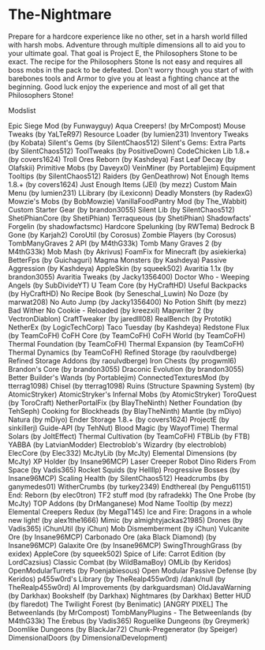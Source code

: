 # The-Nightmare
Prepare for a hardcore experience like no other, set in a harsh world filled with harsh mobs. Adventure through multiple dimensions all to aid you to your ultimate goal. That goal is Project E, the Philosophers Stone to be exact. The recipe for the Philosophers Stone Is not easy and requires all boss mobs in the pack to be defeated. Don't worry though you start of with barebones tools and Armor to give you at least a fighting chance at the beginning. Good luck enjoy the experience and most of all get that Philosophers Stone!

Modslist

Epic Siege Mod (by Funwayguy)
Aqua Creepers! (by MrCompost)
Mouse Tweaks (by YaLTeR97)
Resource Loader (by lumien231)
Inventory Tweaks (by Kobata)
Silent's Gems (by SilentChaos512)
Silent's Gems: Extra Parts (by SilentChaos512)
ToolTweaks (by PositiveDown)
CodeChicken Lib 1.8.+ (by covers1624)
Troll Ores Reborn (by Kashdeya)
Fast Leaf Decay (by Olafskii)
Primitive Mobs (by Daveyx0)
VeinMiner (by Portablejim)
Equipment Tooltips (by SilentChaos512)
Raiders (by GenDeathrow)
Not Enough Items 1.8.+ (by covers1624)
Just Enough Items (JEI) (by mezz)
Custom Main Menu (by lumien231)
LLibrary (by iLexiconn)
Deadly Monsters (by RadexG)
Mowzie's Mobs (by BobMowzie)
VanillaFoodPantry Mod (by The_Wabbit)
Custom Starter Gear (by brandon3055)
Silent Lib (by SilentChaos512)
ShetiPhianCore (by ShetiPhian)
Terraqueous (by ShetiPhian)
Shadowfacts' Forgelin (by shadowfactsmc)
Hardcore Spelunking (by RWTema)
Bedrock B Gone (by Karjah2)
CoroUtil (by Corosus)
Zombie Players (by Corosus)
TombManyGraves 2 API (by M4thG33k)
Tomb Many Graves 2 (by M4thG33k)
Mob Mash (by Akrivus)
FoamFix for Minecraft (by asiekierka)
BetterFps (by Guichaguri)
Magma Monsters (by Kashdeya)
Passive Aggression (by Kashdeya)
AppleSkin (by squeek502)
Avaritia 1.1x (by brandon3055)
Avaritia Tweaks (by Jacky1356400)
Doctor Who - Weeping Angels (by SubDivideYT)
U Team Core (by HyCraftHD)
Useful Backpacks (by HyCraftHD)
No Recipe Book (by Seneschal_Luwin)
No Doze (by marwat208)
No Auto Jump (by Jacky1356400)
No Potion Shift (by mezz)
Bad Wither No Cookie - Reloaded (by kreezxil)
Mapwriter 2 (by VectronDiablon)
CraftTweaker (by jaredlll08)
RealBench (by Prototik)
NetherEx (by LogicTechCorp)
Taco Tuesday (by Kashdeya)
Redstone Flux (by TeamCoFH)
CoFH Core (by TeamCoFH)
CoFH World (by TeamCoFH)
Thermal Foundation (by TeamCoFH)
Thermal Expansion (by TeamCoFH)
Thermal Dynamics (by TeamCoFH)
Refined Storage (by raoulvdberge)
Refined Storage Addons (by raoulvdberge)
Iron Chests (by progwml6)
Brandon's Core (by brandon3055)
Draconic Evolution (by brandon3055)
Better Builder's Wands (by Portablejim)
ConnectedTexturesMod (by tterrag1098)
Chisel (by tterrag1098)
Ruins (Structure Spawning System) (by AtomicStryker)
AtomicStryker's Infernal Mobs (by AtomicStryker)
ToroQuest (by ToroCraft)
NetherPortalFix (by BlayTheNinth)
Nether Foundation (by TehSeph)
Cooking for Blockheads (by BlayTheNinth)
Mantle (by mDiyo)
Natura (by mDiyo)
Ender Storage 1.8.+ (by covers1624)
ProjectE (by sinkillerj)
Guide-API (by TehNut)
Blood Magic (by WayofTime)
Thermal Solars (by JoltEffect)
Thermal Cultivation (by TeamCoFH)
FTBLib (by FTB)
YABBA (by LatvianModder)
Electroblob's Wizardry (by electroblob)
ElecCore (by Elec332)
McJtyLib (by McJty)
Elemental Dimensions (by McJty)
XP Holder (by Insane96MCP)
Laser Creeper Robot Dino Riders From Space (by Vadis365)
Rocket Squids (by Hellllp)
Progressive Bosses (by Insane96MCP)
Scaling Health (by SilentChaos512)
Headcrumbs (by ganymedes01)
WitherCrumbs (by turkey2349)
Endthereal (by Pengu61151)
End: Reborn (by elec0tron)
TF2 stuff mod (by rafradekk)
The One Probe (by McJty)
TOP Addons (by DrManganese)
Mod Name Tooltip (by mezz)
Elemental Creepers Redux (by MegaT145)
Ice and Fire: Dragons in a whole new light! (by alex1the1666)
Mimic (by almightyjackas21985)
Drones (by Vadis365)
iChunUtil (by iChun)
Mob Dismemberment (by iChun)
Vulcanite Ore (by Insane96MCP)
Carbonado Ore (aka Black Diamond) (by Insane96MCP)
Galaxite Ore (by Insane96MCP)
SwingThroughGrass (by exidex)
AppleCore (by squeek502)
Spice of Life: Carrot Edition (by LordCazsius)
Classic Combat (by WildBamaBoy)
OMLib (by Keridos)
OpenModularTurrets (by Poenjabiesous)
Open Modular Passive Defense (by Keridos)
p455w0rd's Library (by TheRealp455w0rd)
/dank/null (by TheRealp455w0rd)
AI Improvements (by darkguardsman)
OldJavaWarning (by Darkhax)
Bookshelf (by Darkhax)
Nightmares (by Darkhax)
Better HUD (by flaredot)
The Twilight Forest (by Benimatic)
[ANGRY PIXEL] The Betweenlands (by MrCompost)
TombManyPlugins - The Betweenlands (by M4thG33k)
The Erebus (by Vadis365)
Roguelike Dungeons (by Greymerk)
Doomlike Dungeons (by BlackJar72)
Chunk-Pregenerator (by Speiger)
DimensionalDoors (by DimensionalDevelopment)
